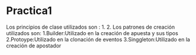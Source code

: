 # Practica1
Los principios de clase utilizados son :
1.
2.
Los patrones de creación utilizados son:
1.Builder:Utilizado en la creación de apuesta y sus tipos
2.Protoype:Utilizado en la clonación de eventos
3.Singgleton:Utilizado en la creación de apostador

